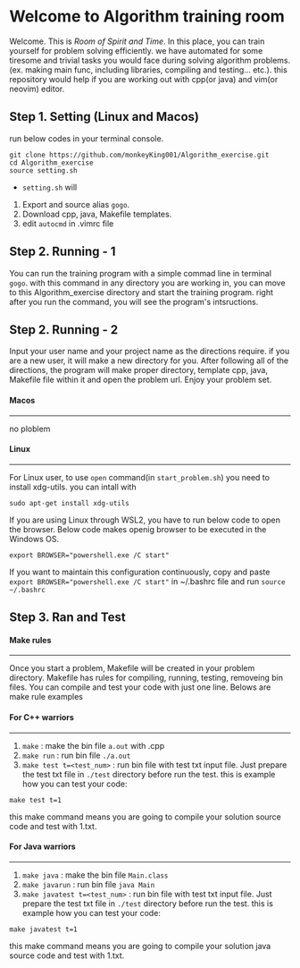 # Welcome to Algorithm training room

Welcome. This is *Room of Spirit and Time*. In this place, you can train yourself for problem solving efficiently. we have automated for some tiresome and trivial tasks you would face during solving algorithm problems. (ex. making main func, including libraries, compiling and testing... etc.).
this repository would help if you are working out with cpp(or java) and vim(or neovim) editor.

## Step 1. Setting (Linux and Macos)
run below codes in your terminal console.
```
git clone https://github.com/monkeyKing001/Algorithm_exercise.git
cd Algorithm_exercise
source setting.sh
```
* `setting.sh` will 
1) Export and source alias `gogo`.
2) Download cpp, java, Makefile templates.
3) edit `autocmd` in .vimrc file

## Step 2. Running - 1
You can run the training program with a simple commad line in terminal `gogo`. 
with this command in any directory you are working in, you can move to this Algorithm_exercise directory and start the training program.
right after you run the command, you will see the program's intsructions.

## Step 2. Running - 2
Input your user name and your project name as the directions require. if you are a new user, it will make a new directory for you.
After following all of the directions, the program will make proper directory, template cpp, java, Makefile file within it and open the problem url.
Enjoy your problem set.

#### Macos
---
no ploblem

#### Linux
---
For Linux user, to use `open` command(in `start_problem.sh`) you need to install xdg-utils.
you can intall with
```
sudo apt-get install xdg-utils
```
If you are using Linux through WSL2, you have to run below code to open the browser. Below code makes openig browser to be executed in the Windows OS.

```
export BROWSER="powershell.exe /C start"
```
If you want to maintain this configuration continuously, copy and paste `export BROWSER="powershell.exe /C start"` in ~/.bashrc file and run `source ~/.bashrc`

## Step 3. Ran and Test
#### Make rules
---
Once you start a problem, Makefile will be created in your problem directory.
Makefile has rules for compiling, running, testing, removeing bin files.
You can compile and test your code with just one line.
Belows are make rule examples

#### For C++ warriors
---
1. `make` : make the bin file `a.out` with <problem>.cpp
2. `make run` : run bin file `./a.out`
3. `make test t=<test_num>` : run bin file with test txt input file.
Just prepare the test txt file in `./test` directory before run the test.
this is example how you can test your code:
```
make test t=1
```
this make command means you are going to compile your solution source code and test with 1.txt.

#### For Java warriors
---
1. `make java` : make the bin file `Main.class`
2. `make javarun` : run bin file `java Main`
3. `make javatest t=<test_num>` : run bin file with test txt input file.
Just prepare the test txt file in `./test` directory before run the test.
this is example how you can test your code:
```
make javatest t=1
```
this make command means you are going to compile your solution java source code and test with 1.txt.
